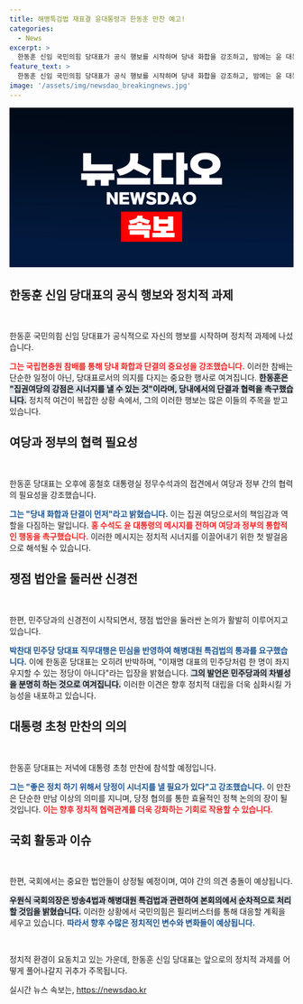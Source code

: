```yaml
---
title: 해병특검법 재표결 윤대통령과 한동훈 만찬 예고!
categories:
  - News
excerpt: >
  한동훈 신임 국민의힘 당대표가 공식 행보를 시작하며 당내 화합을 강조하고, 밤에는 윤 대통령과 만찬을 갖는다. 민주당과의 쟁점 법안 신경전도 예고돼 정치판에 긴장감이 감돈다. 클릭해 자세한 소식을 확인하세요!
feature_text: >
  한동훈 신임 국민의힘 당대표가 공식 행보를 시작하며 당내 화합을 강조하고, 밤에는 윤 대통령과 만찬을 갖는다. 민주당과의 쟁점 법안 신경전도 예고돼 정치판에 긴장감이 감돈다. 클릭해 자세한 소식을 확인하세요!
image: '/assets/img/newsdao_breakingnews.jpg'
---
```


<p><img src="/assets/img/newsdao_breakingnews.jpg" alt="pcversion 속보" /></p>

<h2 data-ke-size="size26">한동훈 신임 당대표의 공식 행보와 정치적 과제</h2>

<p data-ke-size="size16">&nbsp;</p>

<p>한동훈 국민의힘 신임 당대표가 공식적으로 자신의 행보를 시작하며 정치적 과제에 나섰습니다. </p>

<p><b><span style="color: #ee2323;">그는 국립현충원 참배를 통해 당내 화합과 단결의 중요성을 강조했습니다.</span></b> 이러한 참배는 단순한 일정이 아닌, 당대표로서의 의지를 다지는 중요한 행사로 여겨집니다. <b><span style="background-color: #21538527;">한동훈은 "집권여당의 강점은 시너지를 낼 수 있는 것"이라며, 당내에서의 단결과 협력을 촉구했습니다.</span></b> 정치적 여건이 복잡한 상황 속에서, 그의 이러한 행보는 많은 이들의 주목을 받고 있습니다. </p>

<h2 data-ke-size="size26">여당과 정부의 협력 필요성</h2>

<p data-ke-size="size16">&nbsp;</p>

<p>한동훈 당대표는 오후에 홍철호 대통령실 정무수석과의 접견에서 여당과 정부 간의 협력의 필요성을 강조했습니다. </p>

<p><b><span style="color: #1a5490;">그는 "당내 화합과 단결이 먼저"라고 밝혔습니다.</span></b> 이는 집권 여당으로서의 책임감과 역할을 다짐하는 말입니다. <b><span style="color: #ee2323;">홍 수석도 윤 대통령의 메시지를 전하며 여당과 정부의 통합적인 행동을 촉구했습니다.</span></b> 이러한 메시지는 정치적 시너지를 이끌어내기 위한 첫 발걸음으로 해석될 수 있습니다.</p>

<h2 data-ke-size="size26">쟁점 법안을 둘러싼 신경전</h2>

<p data-ke-size="size16">&nbsp;</p>

<p>한편, 민주당과의 신경전이 시작되면서, 쟁점 법안을 둘러싼 논의가 활발히 이루어지고 있습니다. </p>

<p><b><span style="color: #1a5490;">박찬대 민주당 당대표 직무대행은 민심을 반영하여 해병대원 특검법의 통과를 요구했습니다.</span></b> 이에 한동훈 당대표는 오히려 반박하며, "이재명 대표의 민주당처럼 한 명이 좌지우지할 수 있는 정당이 아니다"라는 입장을 밝혔습니다. <b><span style="background-color: #21538527;">그의 발언은 민주당과의 차별성을 분명히 하는 것으로 여겨집니다.</span></b> 이러한 이견은 향후 정치적 대립을 더욱 심화시킬 가능성을 내포하고 있습니다.</p>

<h2 data-ke-size="size26">대통령 초청 만찬의 의의</h2>

<p data-ke-size="size16">&nbsp;</p>

<p>한동훈 당대표는 저녁에 대통령 초청 만찬에 참석할 예정입니다. </p>

<p><b><span style="color: #1a5490;">그는 "좋은 정치 하기 위해서 당정이 시너지를 낼 필요가 있다"고 강조했습니다.</span></b> 이 만찬은 단순한 만남 이상의 의미를 지니며, 당정 협의를 통한 효율적인 정책 논의의 장이 될 것입니다. <b><span style="color: #ee2323;">이는 향후 정치적 협력관계를 더욱 강화하는 기회로 작용할 수 있습니다.</span></b></p>

<h2 data-ke-size="size26">국회 활동과 이슈</h2>

<p data-ke-size="size16">&nbsp;</p>

<p>한편, 국회에서는 중요한 법안들이 상정될 예정이며, 여야 간의 의견 충돌이 예상됩니다. </p>

<p><b><span style="background-color: #21538527;">우원식 국회의장은 방송4법과 해병대원 특검법과 관련하여 본회의에서 순차적으로 처리할 것임을 밝혔습니다.</span></b> 이러한 상황에서 국민의힘은 필리버스터를 통해 대응할 계획을 세우고 있습니다. <b><span style="color: #1a5490;">따라서 향후 수많은 정치적인 변수와 변화들이 예상됩니다.</span></b> </p>

<p data-ke-size="size16">&nbsp;</p>

<p>정치적 환경이 요동치고 있는 가운데, 한동훈 신임 당대표는 앞으로의 정치적 과제를 어떻게 풀어나갈지 귀추가 주목됩니다.</p>
실시간 뉴스 속보는, <a href="https://newsdao.kr" rel="dofollow">https://newsdao.kr</a>


